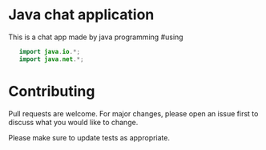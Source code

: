 # Java chat application
This is a chat app made by java programming
#using
```java
   import java.io.*;
   import java.net.*;
   ```
# Contributing

Pull requests are welcome. For major changes, please open an issue first to discuss what you would like to change.

Please make sure to update tests as appropriate.
